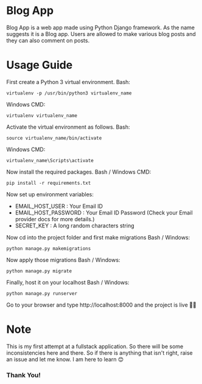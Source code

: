 # Blog App 
Blog App is a web app made using Python Django framework. As the name suggests it is a Blog app.
Users are allowed to make various blog posts and they can also comment on posts.

# Usage Guide
First create a Python 3 virtual environment.
Bash:
```
virtualenv -p /usr/bin/python3 virtualenv_name
```
Windows CMD:
```
virtualenv virtualenv_name
```

Activate the virtual environment as follows.
Bash:
```
source virtualenv_name/bin/activate
```
Windows CMD:
```
virtualenv_name\Scripts\activate
```

Now install the required packages.
Bash / Windows CMD:
```
pip install -r requirements.txt
```

Now set up environment variables:
* EMAIL_HOST_USER : Your Email ID
* EMAIL_HOST_PASSWORD : Your Email ID Password (Check your Email provider docs for more details.)
* SECRET_KEY : A long random characters string

Now cd into the project folder and first make migrations
Bash / Windows:
```
python manage.py makemigrations
```

Now apply those migrations
Bash / Windows:
```
python manage.py migrate
```

Finally, host it on your localhost
Bash / Windows:
```
python manage.py runserver
```

Go to your browser and type http://localhost:8000 and the project is live 🎉🥳

# Note
This is my first attempt at a fullstack application. So there will be some inconsistencies here and there.
So if there is anything that isn't right, raise an issue and let me know. I am here to learn 😊

### Thank You!